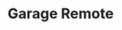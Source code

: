 ---
title: "Garage Remote"
description: "Creating a remote control device capable of opening multiple garage doors."
image: images/categories/garage-remote.png

# Badge style
style:
    background: "#00bac7"
    color: "#fff"
---